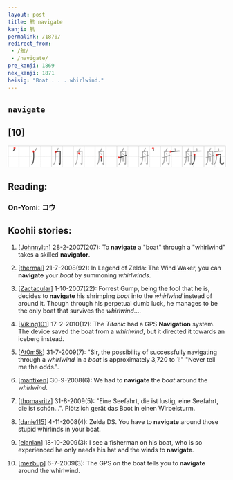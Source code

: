 ```yaml
---
layout: post
title: 航 navigate
kanji: 航
permalink: /1870/
redirect_from:
 - /航/
 - /navigate/
pre_kanji: 1869
nex_kanji: 1871
heisig: "Boat . . . whirlwind."
---
```


## `navigate`

## [10]

<div class="stroke"><img src="../images/E888AA.png" /></div>

## Reading:

### On-Yomi: コウ

## Koohii stories:

1) [<a href="http://kanji.koohii.com/profile/Johnnyltn">Johnnyltn</a>] 28-2-2007(207): To<strong> navigate</strong> a &quot;boat&quot; through a &quot;whirlwind&quot; takes a skilled <strong>navigator</strong>. 

2) [<a href="http://kanji.koohii.com/profile/thermal">thermal</a>] 21-7-2008(92): In Legend of Zelda: The Wind Waker, you can<strong> navigate</strong> your <em>boat</em> by summoning <em>whirlwinds</em>. 

3) [<a href="http://kanji.koohii.com/profile/Zactacular">Zactacular</a>] 1-10-2007(22): Forrest Gump, being the fool that he is, decides to<strong> navigate</strong> his shrimping <em>boat</em> into the <em>whirlwind</em> instead of around it. Though through his perpetual dumb luck, he manages to be the only boat that survives the <em>whirlwind</em>.... 

4) [<a href="http://kanji.koohii.com/profile/Viking101">Viking101</a>] 17-2-2010(12): The <em>Titanic</em> had a GPS <strong>Navigation</strong> system. The device saved the boat from a <em>whirlwind</em>, but it directed it towards an iceberg instead. 

5) [<a href="http://kanji.koohii.com/profile/At0m5k">At0m5k</a>] 31-7-2009(7): &quot;Sir, the possibility of successfully navigating through a <em>whirlwind</em> in a <em>boat</em> is approximately 3,720 to 1!&quot; &quot;Never tell me the odds.&quot;. 

6) [<a href="http://kanji.koohii.com/profile/mantixen">mantixen</a>] 30-9-2008(6): We had to<strong> navigate</strong> the <em>boat</em> around the <em>whirlwind</em>. 

7) [<a href="http://kanji.koohii.com/profile/thomasritz">thomasritz</a>] 31-8-2009(5): &quot;Eine Seefahrt, die ist lustig, eine Seefahrt, die ist schön...&quot;. Plötzlich gerät das Boot in einen Wirbelsturm. 

8) [<a href="http://kanji.koohii.com/profile/danie115">danie115</a>] 4-11-2008(4): Zelda DS. You have to<strong> navigate</strong> around those stupid whirlinds in your boat. 

9) [<a href="http://kanji.koohii.com/profile/elanlan">elanlan</a>] 18-10-2009(3): I see a fisherman on his boat, who is so experienced he only needs his hat and the winds to<strong> navigate</strong>. 

10) [<a href="http://kanji.koohii.com/profile/mezbup">mezbup</a>] 6-7-2009(3): The GPS on the boat tells you to<strong> navigate</strong> around the whirlwind. 
